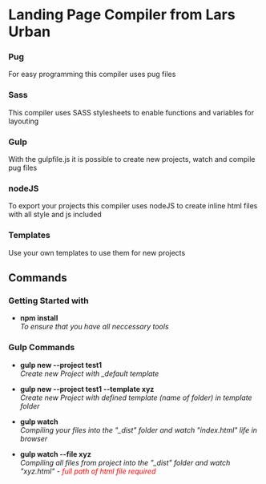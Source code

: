 # Landing Page Compiler from Lars Urban

### Pug
For easy programming this compiler uses pug files

### Sass
This compiler uses SASS stylesheets to enable functions and variables for layouting

### Gulp
With the gulpfile.js it is possible to create new projects, watch and compile pug files

### nodeJS
To export your projects this compiler uses nodeJS to create inline html files with all style and js included

### Templates
Use your own templates to use them for new projects

## Commands

### Getting Started with
- <b>npm install</b><br/>
<i>To ensure that you have all neccessary tools</i>

### Gulp Commands
- <b>gulp new --project test1</b><br/>
<i>Create new Project with _default template</i>

- <b>gulp new --project test1 --template xyz</b><br/>
<i>Create new Project with defined template (name of folder) in template folder</i>

- <b>gulp watch</b><br/>
<i>Compiling your files into the "_dist" folder and watch "index.html" life in browser</i>

- <b>gulp watch --file xyz</b><br/>
<i>Compiling all files from project into the "_dist" folder and watch "xyz.html" - <span style="color:red;">full path of html file required</span></i>